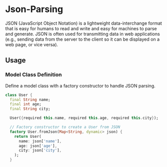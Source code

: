 # Json-Parsing

JSON (JavaScript Object Notation) is a lightweight data-interchange format that is easy for humans to read and write and easy for machines to parse and generate. JSON is often used for transmitting data in web applications (e.g., sending data from the server to the client so it can be displayed on a web page, or vice versa).

## Usage

### Model Class Definition

Define a model class with a factory constructor to handle JSON parsing.

```dart
class User {
  final String name;
  final int age;
  final String city;

  User({required this.name, required this.age, required this.city});

  // Factory constructor to create a User from JSON
  factory User.fromJson(Map<String, dynamic> json) {
    return User(
      name: json['name'],
      age: json['age'],
      city: json['city'],
    );
  }

